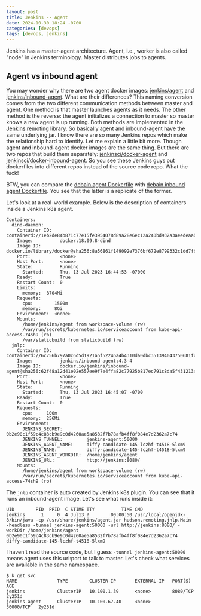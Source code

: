 ```yaml
---
layout: post
title: Jenkins -- Agent
date: 2024-10-30 18:24 -0700
categories: [devops]
tags: [devops, jenkins]
---
```


Jenkins has a master-agent architecture. Agent, i.e., worker is also called
"node" in Jenkins terminology. Master distributes jobs to agents.

## Agent vs inbound agent

You may wonder why there are two agent docker images:
[jenkins/agent](https://hub.docker.com/r/jenkins/agent) and
[jenkins/inbound-agent](https://hub.docker.com/r/jenkins/inbound-agent). What
are their differences? This naming conversion comes from the two different
communication methods between master and agent. One method is that master
launches agents as it needs. The other method is the reverse: the agent
initializes a connection to master so master knows a new agent is up running.
Both methods are implemented in the
[Jenkins remoting](https://github.com/jenkinsci/remoting) library. So basically
agent and inbound-agent have the same underlying jar. I know there are so many
Jenkins repos which make the relationship hard to identify. Let me explain a
little bit more. Though agent and inbound-agent docker images are the same
thing. But there are two repos that build them separately:
[jenkinsci/docker-agent](https://github.com/jenkinsci/docker-agent) and
[jenkinsci/docker-inbound-agent](https://github.com/jenkinsci/docker-inbound-agent).
So you see these Jenkins guys put dockerfiles into different repos instead of
the source code repo. What the fuck!

BTW, you can compare the
[debain agent Dockerfile](https://github.com/jenkinsci/docker-agent/blob/master/debian/Dockerfile)
with
[debain inbound agent Dockerfile](https://github.com/jenkinsci/docker-inbound-agent/blob/master/debian/Dockerfile).
You see that the latter is a replicate of the former.

Let's look at a real-world example. Below is the description of containers
inside a Jenkins k8s agent.

```
Containers:
  dind-daemon:
    Container ID:   containerd://1eb2de84b871c77e15fe3954078d89a28e6ec12a240bd932a3aeedeaabff18a0
    Image:          docker:18.09.8-dind
    Image ID:       docker.io/library/docker@sha256:8a56861f149092e7376bf672e8799332c1dd7fbbe2616cd8dfdc83152dcb52dd
    Port:           <none>
    Host Port:      <none>
    State:          Running
      Started:      Thu, 13 Jul 2023 16:44:53 -0700G
    Ready:          True
    Restart Count:  0
    Limits:
      memory:  8704Mi
    Requests:
      cpu:        1500m
      memory:     8Gi
    Environment:  <none>
    Mounts:
      /home/jenkins/agent from workspace-volume (rw)
      /var/run/secrets/kubernetes.io/serviceaccount from kube-api-access-74sh9 (ro)
      /var/staticbuild from staticbuild (rw)
  jnlp:
    Container ID:   containerd://6c756b797a0c6d5d1921a5f52246a4b4310da0dbc351394043750681fce50f62
    Image:          jenkins/inbound-agent:4.3-4
    Image ID:       docker.io/jenkins/inbound-agent@sha256:62f48a12d41e02e557ee9f7e4ffa82c77925b817ec791c8da5f431213abc2828
    Port:           <none>
    Host Port:      <none>
    State:          Running
      Started:      Thu, 13 Jul 2023 16:45:07 -0700
    Ready:          True
    Restart Count:  0
    Requests:
      cpu:     100m
      memory:  256Mi
    Environment:
      JENKINS_SECRET:         0b2e90c1f59c4c83cb9e9c0d4260ae5a8532f7b78afb4ff8f084e7d2362a7c74
      JENKINS_TUNNEL:         jenkins-agent:50000
      JENKINS_AGENT_NAME:     diffy-candidate-145-lczhf-t4518-5lxm9
      JENKINS_NAME:           diffy-candidate-145-lczhf-t4518-5lxm9
      JENKINS_AGENT_WORKDIR:  /home/jenkins/agent
      JENKINS_URL:            http://jenkins:8080/
    Mounts:
      /home/jenkins/agent from workspace-volume (rw)
      /var/run/secrets/kubernetes.io/serviceaccount from kube-api-access-74sh9 (ro)
```

The `jnlp` container is auto created by Jenkins k8s plugin. You can see that it
runs an inbound-agent image. Let's see what runs inside it:

```
UID        PID  PPID  C STIME TTY          TIME CMD
jenkins      1     0  4 Jul13 ?        00:00:50 /usr/local/openjdk-8/bin/java -cp /usr/share/jenkins/agent.jar hudson.remoting.jnlp.Main -headless -tunnel jenkins-agent:50000 -url http://jenkins:8080/ -workDir /home/jenkins/agent 0b2e90c1f59c4c83cb9e9c0d4260ae5a8532f7b78afb4ff8f084e7d2362a7c74 diffy-candidate-145-lczhf-t4518-5lxm9
```

I haven't read the source code, but I guess `-tunnel jenkins-agent:50000` means
agent uses this url:port to talk to master. Let's check what services are
available in the same namespace.

```
$ k get svc
NAME               TYPE        CLUSTER-IP       EXTERNAL-IP   PORT(S)     AGE
jenkins            ClusterIP   10.100.1.39      <none>        8080/TCP    2y251d
jenkins-agent      ClusterIP   10.100.67.40     <none>        50000/TCP   2y251d
```
